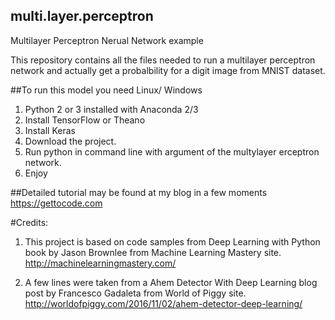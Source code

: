 ## multi.layer.perceptron
Multilayer Perceptron Nerual Network example

This repository contains all the files needed to run a multilayer perceptron network and actually get a probalbility 
for a digit image from MNIST dataset.

##To run this model you need Linux/ Windows
1. Python 2 or 3 installed with Anaconda 2/3
2. Install TensorFlow or Theano
3. Install Keras
4. Download the project.
5. Run python in command line with argument of the multylayer erceptron network.
6. Enjoy

##Detailed tutorial may be found at my blog in a few moments
https://gettocode.com

#Credits:
1. This project is based on code samples from Deep Learning with Python book by Jason Brownlee from Machine Learning Mastery site.
http://machinelearningmastery.com/

2.  A few lines were taken from a Ahem Detector With Deep Learning blog post by Francesco Gadaleta from World of Piggy site.
http://worldofpiggy.com/2016/11/02/ahem-detector-deep-learning/
